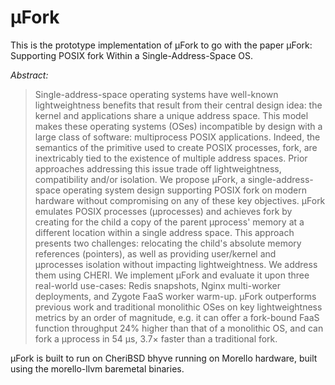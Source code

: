 # μFork

This is the prototype implementation of μFork to go with the paper μFork: Supporting POSIX fork Within a Single-Address-Space OS.

*Abstract:* 
> Single-address-space operating systems have well-known lightweightness benefits that result from their central design idea: the kernel and applications share a unique address space. This model makes these operating systems (OSes) incompatible by design with a large class of software: multiprocess POSIX applications. Indeed, the semantics of the primitive used to create POSIX processes, fork, are inextricably tied to the existence of multiple address spaces.
Prior approaches addressing this issue trade off lightweightness, compatibility and/or isolation. We propose μFork, a single-address-space operating system design supporting POSIX fork on modern hardware without compromising on any of these key objectives. μFork emulates POSIX processes (μprocesses) and achieves fork by creating for the child a copy of the parent μprocess' memory at a different location within a single address space. This approach presents two challenges: relocating the child's absolute memory references (pointers), as well as providing user/kernel and μprocesses isolation without impacting lightweightness. We address them using CHERI. We implement μFork and evaluate it upon three real-world use-cases: Redis snapshots, Nginx multi-worker deployments, and Zygote FaaS worker warm-up. μFork outperforms previous work and traditional monolithic OSes on key lightweightness metrics by an order of magnitude, e.g. it can offer a fork-bound FaaS function throughput 24% higher than that of a monolithic OS, and can fork a μprocess in 54 μs, 3.7× faster than a traditional fork.

μFork is built to run on CheriBSD bhyve running on Morello hardware, built using the morello-llvm baremetal binaries.
